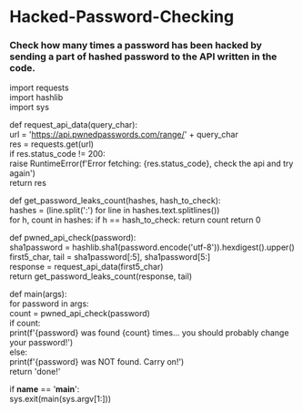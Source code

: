 # Hacked-Password-Checking
### Check how many times a password has been hacked by sending a part of hashed password to the API written in the code.  


import requests  
import hashlib  
import sys  
  

def request_api_data(query_char):  
  url = 'https://api.pwnedpasswords.com/range/' + query_char  
  res = requests.get(url)  
  if res.status_code != 200:  
    raise RuntimeError(f'Error fetching: {res.status_code}, check the api and try again')  
  return res  
  
def get_password_leaks_count(hashes, hash_to_check):  
  hashes = (line.split(':') for line in hashes.text.splitlines())  
  for h, count in hashes:
    if h == hash_to_check:
      return count
  return 0  
  
def pwned_api_check(password):  
  sha1password = hashlib.sha1(password.encode('utf-8')).hexdigest().upper()  
  first5_char, tail = sha1password[:5], sha1password[5:]  
  response = request_api_data(first5_char)  
  return get_password_leaks_count(response, tail)  
  
def main(args):  
  for password in args:  
    count = pwned_api_check(password)  
    if count:  
      print(f'{password} was found {count} times... you should probably change your password!')  
    else:  
      print(f'{password} was NOT found. Carry on!')  
  return 'done!'  
  
if __name__ == '__main__':  
  sys.exit(main(sys.argv[1:]))  

